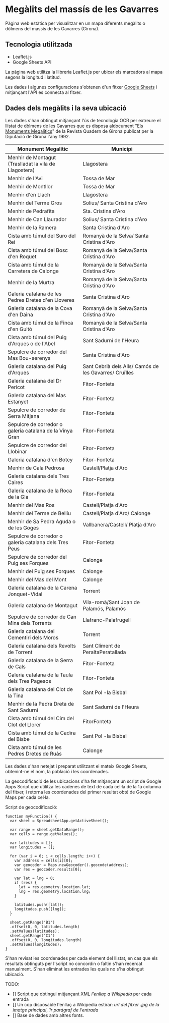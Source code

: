 # Megàlits del massís de les Gavarres
Pàgina web estàtica per visualitzar en un mapa diferents megàlits o dòlmens del massís de les Gavarres (Girona).


## Tecnologia utilitzada
- Leaflet.js
- Google Sheets API

La pàgina web utilitza la llibreria Leaflet.js per ubicar els marcadors al mapa segons la longitud i latitud. 

Les dades i algunes configuracions s'obtenen d'un fitxer [Google Sheets](https://docs.google.com/spreadsheets/d/1Rrh6RR9WYCzp7R3_ZSvWOFK1mARYhLokK6t8zVz8MEs/edit#gid=0) i mitjançant l'API es connecta al fitxer. 

## Dades dels megàlits i la seva ubicació
Les dades s'han obtingut mitjançant l'ús de tecnologia OCR per extreure el llistat de dòlmens de les Gavarres que es disposa aldocument "[Els Monuments Megalítics](https://issuu.com/ddgi/docs/monuments_megalitics)" de la Revista Quadern de Girona publicat per la Diputació de Girona l'any 1992.

|  Monument Megalític                                         | Municipi                                               |
|-------------------------------------------------------------|--------------------------------------------------------|
|  Menhir de Montagut (Traslladat la vila de Llagostera)      | Llagostera                                             |
|  Menhir de l'Avi                                            | Tossa de Mar                                           |
|  Menhir de Montllor                                         | Tossa de Mar                                           |
|  Menhir d'en Llach                                          | Llagostera                                             |
|  Menhir del Terme Gros                                      | Solius/ Santa Cristina d'Aro                           |
|  Menhir de Pedrafita                                        | Sta. Cristina d'Aro                                    |
|  Menhir de Can Llaurador                                    | Solius/ Santa Cristina d'Aro                           |
|  Menhir de la Ramera                                        | Santa Cristina d'Aro                                   |
|  Cista amb túmul del Suro del Rei                           | Romanyà de la Selva/ Santa Cristina d'Aro              |
|  Cista amb túmul del Bosc d'en Roquet                       |  Romanyà de la Selva/Santa Cristina d'Aro              |
|  Cista amb túmul de la Carretera de Calonge                 | Romanyà de la Selva/Santa Cristina d'Aro               |
|  Menhir de la Murtra                                        | Romanyà de la Selva/Santa Cristina d'Aro               |
|  Galeria catalana de les Pedres Dretes d'en Lloveres        | Santa Cristina d'Aro                                   |
|  Galeria catalana de la Cova d'en Daina                     | Romanyà de la Selva/Santa Cristina d'Aro               |
|  Cista amb túmul de la Finca d'en Guitó                     | Romanyà de la Selva/Santa Cristina d'Aro               |
|  Cista amb túmul del Puig d'Arques o de l'Abel              | Sant Sadurní de l'Heura                                |
|  Sepulcre de corredor del Mas Bou-serenys                   | Santa Cristina d'Aro                                   |
|  Galeria catalana del Puig d'Arques                         | Sant Cebrià dels Alls/ Camós de les Gavarres/ Cruïlles |
|  Galeria catalana del Dr Pericot                            | Fitor-Fonteta                                          |
|  Galeria catalana del Mas Estanyet                          | Fitor-Fonteta                                          |
|  Sepulcre de corredor de Serra Mitjana                      | Fitor-Fonteta                                          |
|  Sepulcre de corredor o galeria catalana  de la Vinya Gran  | Fitor-Fonteta                                          |
|  Sepulcre de corredor del Llobinar                          | Fitor-Fonteta                                          |
|  Galeria catalana d'en Botey                                | Fitor-Fonteta                                          |
|  Menhir de Cala Pedrosa                                     | Castell/Platja d'Aro                                   |
|  Galeria catalana dels Tres Caires                          | Fitor-Fonteta                                          |
|  Galeria catalana de la Roca de la Gla                      | Fitor-Fonteta                                          |
|  Menhir del Mas Ros                                         | Castell/Platja d'Aro                                   |
|  Menhir del Terme de Belliu                                 |  Castell/Platja d'Aro/ Calonge                         |
|  Menhir de Sa Pedra Aguda o de les Goges                    | Vallbanera/Castell/ Platja d'Aro                       |
|  Sepulcre de corredor o galeria catalana dels Tres Peus     | Fitor-Fonteta                                          |
|  Sepulcre de corredor del Puig ses Forques                  | Calonge                                                |
|  Menhir del Puig ses Forques                                | Calonge                                                |
|  Menhir del Mas del Mont                                    | Calonge                                                |
|  Galeria catalana de la Carena Jonquet-Vidal                | Torrent                                                |
|  Galeria catalana de Montagut                               |  Vila-romà/Sant Joan de Palamós, Palamós               |
|  Sepulcre de corredor de Can Mina dels Torrents             | Llafranc-Palafrugell                                   |
|  Galeria catalana del Cementiri dels Moros                  | Torrent                                                |
|  Galeria catalana dels Revolts de Torrent                   | Sant Climent de PeraltaPeratallada                     |
|  Galeria catalana de la Serra de Cals                       | Fitor-Fonteta                                          |
|  Galeria catalana de la Taula dels Tres Pagesos             | Fitor-Fonteta                                          |
|  Galeria catalana del Clot de la Tina                       | Sant Pol -la Bisbal                                    |
|  Menhir de la Pedra Dreta de Sant Sadurní                   | Sant Sadurní de l'Heura                                |
|  Cista amb túmul del Cim del Clot del Llorer                | FitorFonteta                                           |
|  Cista amb túmul de la Cadira del Bisbe                     | Sant Pol -la Bisbal                                    |
|  Cista amb túmul de les Pedres Dretes de Ruàs               | Calonge                                                |

Les dades s'han netejat i preparat utilitzant el mateix Google Sheets, obtenint-ne el nom, la població i les coordenades.

La geocodificació de les ubicacions s'ha fet mitjançant un script de Google Apps Script que utilitza les cadenes de text de cada cel·la de la 1a columna del fitxer, i retorna les coordenades del primer resultat obté de Google Maps per cada cel·la.

Script de geocodificació:
```
function myFunction() {
  var sheet = SpreadsheetApp.getActiveSheet();
   
  var range = sheet.getDataRange();
  var cells = range.getValues();
   
  var latitudes = [];
  var longitudes = [];
   
  for (var i = 0; i < cells.length; i++) {
    var address = cells[i][0];
    var geocoder = Maps.newGeocoder().geocode(address);
    var res = geocoder.results[0];
 
    var lat = lng = 0;
    if (res) {
      lat = res.geometry.location.lat;
      lng = res.geometry.location.lng;
    }
   
    latitudes.push([lat]);
    longitudes.push([lng]);
  }
   
  sheet.getRange('B1')
  .offset(0, 0, latitudes.length)
  .setValues(latitudes);
  sheet.getRange('C1')
  .offset(0, 0, longitudes.length)
  .setValues(longitudes);
}
```

S'han revisat les coordenades per cada element del llistat, en cas que els resultats obtinguts per l'script no concordin o faltin s'han recercat manualment. S'han eliminat les entrades les quals no s'ha obtingut ubicació.

TODO: 
- [] Script que obtingui mitjançant XML _l'enllaç a Wikipedia_ per cada entrada
- [] Un cop disposable l'enllaç a Wikipedia estirar: _url del fitxer .jpg de la imatge principal_, _1r paràgraf de l'entrada_
- [] Base de dades amb altres fonts. 



